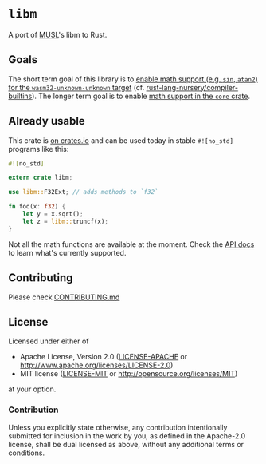 # `libm`

A port of [MUSL]'s libm to Rust.

[MUSL]: https://www.musl-libc.org/

## Goals

The short term goal of this library is to [enable math support (e.g. `sin`, `atan2`) for the
`wasm32-unknown-unknown` target][wasm] (cf. [rust-lang-nursery/compiler-builtins][pr]). The longer
term goal is to enable [math support in the `core` crate][core].

[wasm]: https://github.com/japaric/libm/milestone/1
[pr]: https://github.com/rust-lang-nursery/compiler-builtins/pull/248
[core]: https://github.com/japaric/libm/milestone/2

## Already usable

This crate is [on crates.io] and can be used today in stable `#![no_std]` programs like this:

[on crates.io]: https://crates.io/crates/libm

``` rust
#![no_std]

extern crate libm;

use libm::F32Ext; // adds methods to `f32`

fn foo(x: f32) {
    let y = x.sqrt();
    let z = libm::truncf(x);
}
```

Not all the math functions are available at the moment. Check the [API docs] to learn what's
currently supported.

[API docs]: https://docs.rs/libm

## Contributing

Please check [CONTRIBUTING.md](CONTRIBUTING.md)

## License

Licensed under either of

- Apache License, Version 2.0 ([LICENSE-APACHE](LICENSE-APACHE) or
  http://www.apache.org/licenses/LICENSE-2.0)
- MIT license ([LICENSE-MIT](LICENSE-MIT) or http://opensource.org/licenses/MIT)

at your option.

### Contribution

Unless you explicitly state otherwise, any contribution intentionally submitted for inclusion in the
work by you, as defined in the Apache-2.0 license, shall be dual licensed as above, without any
additional terms or conditions.
